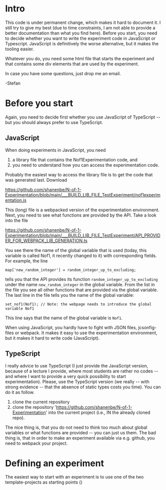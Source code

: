 # Intro

This code is under permanent change, which makes it hard to document it. I still try to give my best 
(due to time constraints, I am not able to provide a better documentation than what you find here). 
Before you start, you need to decide whether you want to write the experiment code in JavaScript or Typescript. 
JavaScript is definitively the worse alternative, but it makes the tooling easier. 

Whatever you do, you need some html file that starts the experiment and that contains some div elements that are used by the experiment.

In case you have some questions, just drop me an email.

-Stefan

# Before you start
Again, you need to decide first whether you use JavaScript of TypeScript -- but you should always prefer to use TypeScript.
## JavaScript
When doing experiments in JavaScript, you need

1. a library file that contains the Nof1Experimentation code, and
1. you need to understand how you can access the experimentation code.

Probably the easiest way to access the library file is to get the code that was generated last. Download 

https://github.com/shanenbe/N-of-1-Experimentation/blob/main/___BUILD_LIB_FILE_TestExperiment/nof1experimentation.js

This (long) file is a webpacked version of the experimentation environment. Next, you need to see what functions are provided by the API. Take a look into the file

https://github.com/shanenbe/N-of-1-Experimentation/blob/main/___BUILD_LIB_FILE_TestExperiment/API_PROVIDER_FOR_WEBPACK_LIB_GENERATION.ts

You see there the name of the global variable that is used (today, this variable is called Nof1, it recently changed to it) with corresponding fields. 
For example, the line

``map['new_random_integer'] = random_integer_up_to_excluding;``

tells you that the API provides its function ``random_integer_up_to_excluding`` under the name ``new_random_integer`` in the global variable. 
From the list in the file you see all other functions that are provided via the global variable. 
The last line in the file tells you the name of the global variable:

``set_nof1(Nof1); // Note: the webpage needs to introduce the global variable Nof1``

This line says that the name of the global variable is ``Nof1``.

When using JavaScript, you hardly have to fight with JSON files, jcsonfig-files or webpack. It makes it easy to use the experimentation environment, but it makes it hard to write code (JavaScript).

## TypeScript
I really advice to use TypeScript (I just provide the JavaScript version, because of a lecture I provide, where most students are rather no codes -- 
and where I want to provide a very quick possibility to start experimentation). Please, use the TypeScript version (we really -- with strong evidence -- that the absence of static types costs you time). 
You can do it as follow.

1. clone the current repository
1. clone the repository 'https://github.com/shanenbe/N-of-1-Experimentation' into the current project (i.e., IN the already cloned repo).

The nice thing is, that you do not need to think too much about global variables or what functions are provided -- you can just us them. The bad thing is, that in order to make an experiment available via e.g. github, you need to webpack your project.

# Defining an experiment
The easiest way to start with an experiment is to use one of the two template-projects as starting points ()

